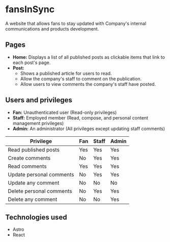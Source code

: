 # fansInSync

A website that allows fans to stay updated with Company's internal communications and products development.

## Pages

- **Home:** Displays a list of all published posts as clickable items that link to each post's page.
- **Post:**
  - Shows a published article for users to read.
  - Allow the company's staff to comment on the publication.
  - Allow users to view comments the company's staff have posted.

## Users and privileges

- **Fan:** Unauthenticated user (Read-only privileges)
- **Staff:** Employed member (Read, compose, and personal content management privileges)
- **Admin:** An administrator (All privileges except updating staff comments)

| Privilege                | Fan | Staff | Admin |
| ------------------------ | --- | ----- | ----- |
| Read published posts     | Yes | Yes   | Yes   |
| Create comments          | No  | Yes   | Yes   |
| Read comments            | Yes | Yes   | Yes   |
| Update personal comments | No  | Yes   | Yes   |
| Update any comment       | No  | No    | No    |
| Delete personal comments | No  | Yes   | Yes   |
| Delete any comment       | No  | No    | Yes   |

## Technologies used

- Astro
- React
